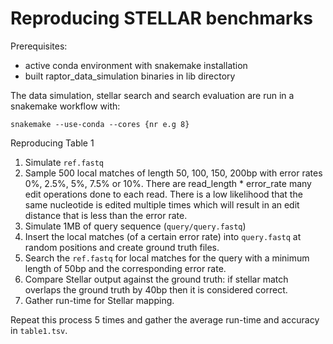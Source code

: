 # Reproducing STELLAR benchmarks

Prerequisites:
- active conda environment with snakemake installation
- built raptor_data_simulation binaries in lib directory

The data simulation, stellar search and search evaluation are run in a snakemake workflow with:

`snakemake --use-conda --cores {nr e.g 8}`

Reproducing Table 1
1. Simulate `ref.fastq`
2. Sample 500 local matches of length 50, 100, 150, 200bp with error rates 0%, 2.5%, 5%, 7.5% or 10%. There are read_length * error_rate many edit operations done to each read. There is a low likelihood that the same nucleotide is edited multiple times which will result in an edit distance that is less than the error rate.
3. Simulate 1MB of query sequence (`query/query.fastq`)
4. Insert the local matches (of a certain error rate) into `query.fastq` at random positions and create ground truth files.
5. Search the `ref.fastq` for local matches for the query with a minimum length of 50bp and the corresponding error rate.
6. Compare Stellar output against the ground truth: if stellar match overlaps the ground truth by 40bp then it is considered correct.
7. Gather run-time for Stellar mapping. 

Repeat this process 5 times and gather the average run-time and accuracy in `table1.tsv`.
